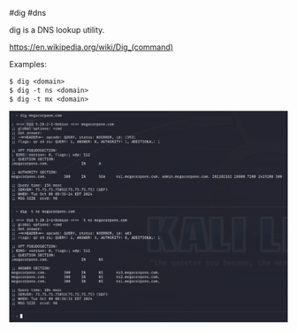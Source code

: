 #dig #dns

dig is a DNS lookup utility.

https://en.wikipedia.org/wiki/Dig_(command)

Examples:

```
$ dig <domain>
$ dig -t ns <domain>
$ dig -t mx <domain>
```



![](../../_attachments/basic_usage-3.png)